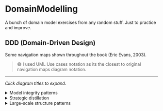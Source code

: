 # DomainModelling
A bunch of domain model exercises from any random stuff. Just to practice and improve.

## DDD (Domain-Driven Design)

Some navigation maps shown throughout the book (Eric Evans, 2003).
 
>😅 I used UML Use cases notation as its the closest to original navigation maps diagram notation.

---
_Click diagram titles to expand_.

<details><summary>Model integrity patterns</summary>
<p>

![](DDD/Model integrity patterns.png)

</p>
</details>

<details><summary>Strategic distillation</summary>
<p>

![](DDD/Strategic distillation.png)

</p>
</details>

<details><summary>Large-scale structure patterns</summary>
<p>

![](DDD/Large-scale structure patterns.png)

</p>
</details>
